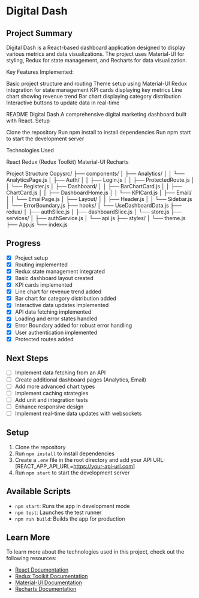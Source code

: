 # Digital Dash

## Project Summary
Digital Dash is a React-based dashboard application designed to display various metrics and data visualizations. The project uses Material-UI for styling, Redux for state management, and Recharts for data visualization.

Key Features Implemented:

Basic project structure and routing
Theme setup using Material-UI
Redux integration for state management
KPI cards displaying key metrics
Line chart showing revenue trend
Bar chart displaying category distribution
Interactive buttons to update data in real-time

README
Digital Dash
A comprehensive digital marketing dashboard built with React.
Setup

Clone the repository
Run npm install to install dependencies
Run npm start to start the development server

Technologies Used

React
Redux (Redux Toolkit)
Material-UI
Recharts

Project Structure
Copysrc/
├── components/
│   ├── Analytics/
│   │   └── AnalyticsPage.js
│   ├── Auth/
│   │   ├── Login.js
│   │   ├── ProtectedRoute.js
│   │   └── Register.js 
│   ├── Dashboard/
│   │   ├── BarChartCard.js
│   │   ├── ChartCard.js
│   │   ├── DashboardHome.js
│   │   └── KPICard.js
│   ├── Email/
│   │   └── EmailPage.js
│   ├── Layout/
│   │   ├── Header.js
│   │   └── Sidebar.js
│   └── ErrorBoundary.js
├── hooks/
│   └── UseDashboardData.js
├── redux/
│   ├── authSlice.js
│   ├── dashboardSlice.js
│   └── store.js
├── services/
│   ├── authService.js
│   └── api.js
├── styles/
│   └── theme.js
├── App.js
└── index.js


 ## Progress
- [x] Project setup
- [x] Routing implemented
- [x] Redux state management integrated
- [x] Basic dashboard layout created
- [x] KPI cards implemented
- [x] Line chart for revenue trend added
- [x] Bar chart for category distribution added
- [x] Interactive data updates implemented
- [x] API data fetching implemented
- [x] Loading and error states handled
- [x] Error Boundary added for robust error handling
- [x] User authentication implemented   
- [x] Protected routes added

## Next Steps
- [ ] Implement data fetching from an API
- [ ] Create additional dashboard pages (Analytics, Email)
- [ ] Add more advanced chart types
- [ ] Implement caching strategies
- [ ] Add unit and integration tests
- [ ] Enhance responsive design
- [ ] Implement real-time data updates with websockets

## Setup
1. Clone the repository
2. Run `npm install` to install dependencies
3. Create a `.env` file in the root directory and add your API URL: [REACT_APP_API_URL=https://your-api-url.com]
4. Run `npm start` to start the development server

## Available Scripts
- `npm start`: Runs the app in development mode
- `npm test`: Launches the test runner
- `npm run build`: Builds the app for production

## Learn More
To learn more about the technologies used in this project, check out the following resources:
- [React Documentation](https://reactjs.org/docs/getting-started.html)
- [Redux Toolkit Documentation](https://redux-toolkit.js.org/introduction/getting-started)
- [Material-UI Documentation](https://material-ui.com/getting-started/installation/)
- [Recharts Documentation](https://recharts.org/en-US/guide)
